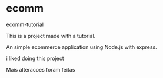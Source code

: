 # ecomm
 ecomm-tutorial

This is a project made with a tutorial.

An simple ecommerce application using Node.js with express.


i liked doing this project

Mais alteracoes foram feitas
